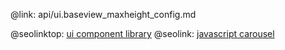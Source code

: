 @link: api/ui.baseview_maxheight_config.md

@seolinktop: [ui component library](https://webix.com)
@seolink: [javascript carousel](https://webix.com/widget/carousel/)